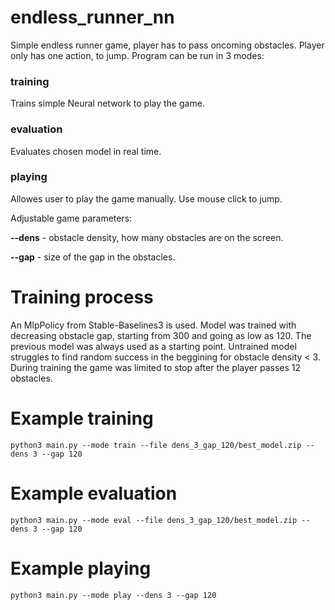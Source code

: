 # endless_runner_nn

Simple endless runner game, player has to pass oncoming obstacles. Player only has one action, to jump. Program can be run in 3 modes:

### training
Trains simple Neural network to play the game.

### evaluation
Evaluates chosen model in real time.

### playing
Allowes user to play the game manually. Use mouse click to jump.

Adjustable game parameters:

**--dens** - obstacle density, how many obstacles are on the screen.

**--gap** - size of the gap in the obstacles.

# Training process

An MlpPolicy from Stable-Baselines3 is used. Model was trained with decreasing obstacle gap, starting from 300 and going as low as 120. The previous model was always used as a starting point. Untrained model struggles to find random success in the beggining for obstacle density < 3. During training the game was limited to stop after the player passes 12 obstacles.

# Example training
```
python3 main.py --mode train --file dens_3_gap_120/best_model.zip --dens 3 --gap 120
```

# Example evaluation
```
python3 main.py --mode eval --file dens_3_gap_120/best_model.zip --dens 3 --gap 120
```

# Example playing
```
python3 main.py --mode play --dens 3 --gap 120
```